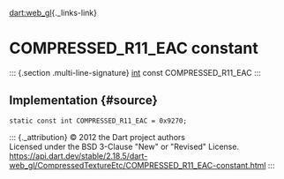 [dart:web\_gl](../../dart-web_gl/dart-web_gl-library){._links-link}

COMPRESSED\_R11\_EAC constant
=============================

::: {.section .multi-line-signature}
[int](../../dart-core/int-class) const COMPRESSED\_R11\_EAC
:::

Implementation {#source}
--------------

``` {.language-dart data-language="dart"}
static const int COMPRESSED_R11_EAC = 0x9270;
```

::: {._attribution}
© 2012 the Dart project authors\
Licensed under the BSD 3-Clause \"New\" or \"Revised\" License.\
<https://api.dart.dev/stable/2.18.5/dart-web_gl/CompressedTextureEtc/COMPRESSED_R11_EAC-constant.html>
:::
